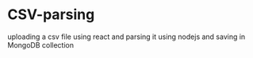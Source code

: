 # CSV-parsing
uploading a csv file using react and parsing it using nodejs and saving in MongoDB collection 

